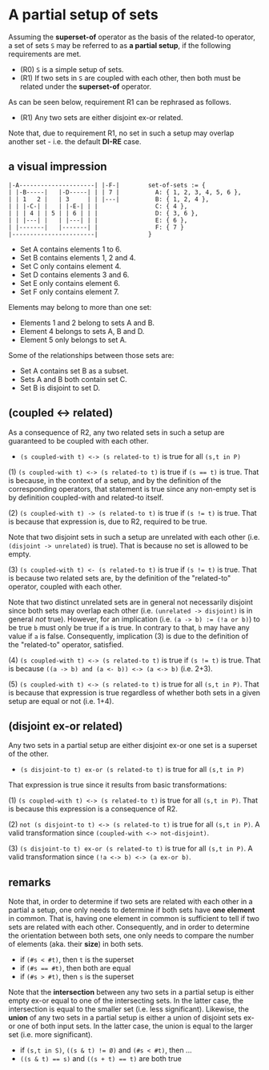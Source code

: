 
<!-- ======================================================================= -->
# A partial setup of sets

Assuming the **superset-of** operator as the basis of the related-to operator,
a set of sets `S` may be referred to as **a partial setup**, if the following
requirements are met.

* (R0) `S` is a simple setup of sets.
* (R1) If two sets in `S` are coupled with each other,
  then both must be related under the **superset-of** operator.

As can be seen below, requirement R1 can be rephrased as follows.

* (R1) Any two sets are either disjoint ex-or related.

Note that, due to requirement R1, no set in such a setup may overlap another
set - i.e. the default **DI-RE** case.

<!-- ======================================================================= -->
## a visual impression

```
|-A---------------------| |-F-|        set-of-sets := {
| |-B-----|   |-D-----| | | 7 |          A: { 1, 2, 3, 4, 5, 6 },
| | 1   2 |   | 3     | | |---|          B: { 1, 2, 4 },
| | |-C-| |   | |-E-| | |                C: { 4 },
| | | 4 | | 5 | | 6 | | |                D: { 3, 6 },
| | |---| |   | |---| | |                E: { 6 },
| |-------|   |-------| |                F: { 7 }
|-----------------------|              }
```

* Set A contains elements 1 to 6.
* Set B contains elements 1, 2 and 4.
* Set C only contains element 4.
* Set D contains elements 3 and 6.
* Set E only contains element 6.
* Set F only contains element 7.

Elements may belong to more than one set:

* Elements 1 and 2 belong to sets A and B.
* Element 4 belongs to sets A, B and D.
* Element 5 only belongs to set A.

Some of the relationships between those sets are:

* Set A contains set B as a subset.
* Sets A and B both contain set C.
* Set B is disjoint to set D.

<!-- ======================================================================= -->
## (coupled <-> related)

As a consequence of R2, any two related sets in such a setup are guaranteed
to be coupled with each other.

* `(s coupled-with t) <-> (s related-to t)` is true for all `(s,t in P)`

(1) `(s coupled-with t) <-> (s related-to t)` is true if `(s == t)` is true.
That is because, in the context of a setup, and by the definition of the
corresponding operators, that statement is true since any non-empty set is
by definition coupled-with and related-to itself.

(2) `(s coupled-with t) -> (s related-to t)` is true if `(s != t)` is true.
That is because that expression is, due to R2, required to be true.

Note that two disjoint sets in such a setup are unrelated with each other
(i.e. `(disjoint -> unrelated)` is true). That is because no set is allowed
to be empty.

(3) `(s coupled-with t) <- (s related-to t)` is true if `(s != t)` is true.
That is because two related sets are, by the definition of the "related-to"
operator, coupled with each other.

Note that two distinct unrelated sets are in general not necessarily disjoint
since both sets may overlap each other (i.e. `(unrelated -> disjoint)` is in
general *not* true). However, for an implication (i.e. `(a -> b) := (!a or b)`)
to be true `b` must only be true if `a` is true. In contrary to that, `b` may
have any value if `a` is false. Consequently, implication (3) is due to the
definition of the "related-to" operator, satisfied.

(4) `(s coupled-with t) <-> (s related-to t)` is true if `(s != t)` is true.
That is because `((a -> b) and (a <- b)) <-> (a <-> b)` (i.e. 2+3).

(5) `(s coupled-with t) <-> (s related-to t)` is true for all `(s,t in P)`.
That is because that expression is true regardless of whether both sets in
a given setup are equal or not (i.e. 1+4).

<!-- ======================================================================= -->
## (disjoint ex-or related)

Any two sets in a partial setup are either disjoint
ex-or one set is a superset of the other.

* `(s disjoint-to t) ex-or (s related-to t)` is true for all `(s,t in P)`

That expression is true since it results from basic transformations:

(1) `(s coupled-with t) <-> (s related-to t)` is true for all `(s,t in P)`.
That is because this expression is a consequence of R2.

(2) `not (s disjoint-to t) <-> (s related-to t)` is true for all `(s,t in P)`.
A valid transformation since `(coupled-with <-> not-disjoint)`.

(3) `(s disjoint-to t) ex-or (s related-to t)` is true for all `(s,t in P)`.
A valid transformation since `(!a <-> b) <-> (a ex-or b)`.

<!-- ======================================================================= -->
## remarks

Note that, in order to determine if two sets are related with each other in a
partial a setup, one only needs to determine if both sets have **one element**
in common. That is, having one element in common is sufficient to tell if two
sets are related with each other. Consequently, and in order to determine the
orientation between both sets, one only needs to compare the number of elements
(aka. their **size**) in both sets.

* if `(#s < #t)`, then `t` is the superset
* if `(#s == #t)`, then both are equal
* if `(#s > #t)`, then `s` is the superset

Note that the **intersection** between any two sets in a partial setup is either
empty ex-or equal to one of the intersecting sets. In the latter case, the
intersection is equal to the smaller set (i.e. less significant). Likewise, the
**union** of any two sets in a partial setup is either a union of disjoint sets
ex-or one of both input sets. In the latter case, the union is equal to the
larger set (i.e. more significant).

* if `(s,t in S)`, `((s & t) != Ø)` and `(#s < #t)`, then ...
* `((s & t) == s)` and `((s + t) == t)` are both true

